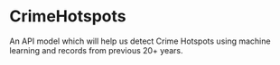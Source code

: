 # CrimeHotspots
An API model which will help us detect Crime Hotspots using machine learning and records from previous 20+ years. 
